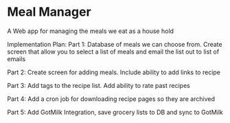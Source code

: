 # Meal Manager

A Web app for managing the meals we eat as a house hold 

Implementation Plan:
Part 1: Database of meals we can choose from. Create screen that allow you to select a list of meals and email the list out to list of emails 

Part 2: Create screen for adding meals. Include ability to add links to recipe

Part 3: Add tags to the recipe list. Add ability to rate past recipes

Part 4: Add a cron job for downloading recipe pages so they are archived

Part 5: Add GotMilk Integration, save grocery lists to DB and sync to GotMilk